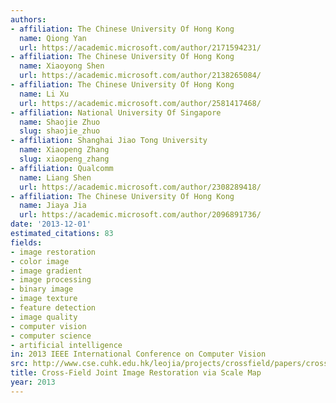 ```yaml
---
authors:
- affiliation: The Chinese University Of Hong Kong
  name: Qiong Yan
  url: https://academic.microsoft.com/author/2171594231/
- affiliation: The Chinese University Of Hong Kong
  name: Xiaoyong Shen
  url: https://academic.microsoft.com/author/2138265084/
- affiliation: The Chinese University Of Hong Kong
  name: Li Xu
  url: https://academic.microsoft.com/author/2581417468/
- affiliation: National University Of Singapore
  name: Shaojie Zhuo
  slug: shaojie_zhuo
- affiliation: Shanghai Jiao Tong University
  name: Xiaopeng Zhang
  slug: xiaopeng_zhang
- affiliation: Qualcomm
  name: Liang Shen
  url: https://academic.microsoft.com/author/2308289418/
- affiliation: The Chinese University Of Hong Kong
  name: Jiaya Jia
  url: https://academic.microsoft.com/author/2096891736/
date: '2013-12-01'
estimated_citations: 83
fields:
- image restoration
- color image
- image gradient
- image processing
- binary image
- image texture
- feature detection
- image quality
- computer vision
- computer science
- artificial intelligence
in: 2013 IEEE International Conference on Computer Vision
src: http://www.cse.cuhk.edu.hk/leojia/projects/crossfield/papers/cross-field.pdf
title: Cross-Field Joint Image Restoration via Scale Map
year: 2013
---
```

